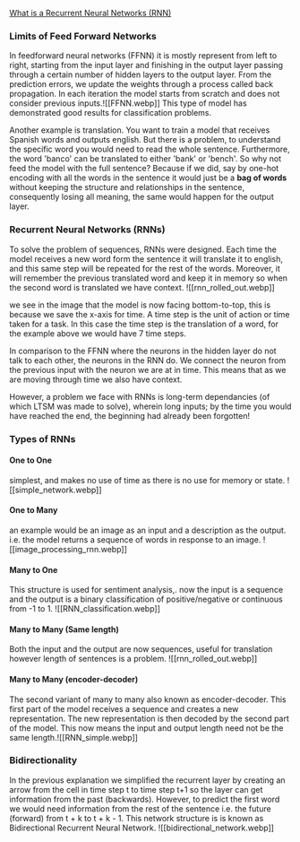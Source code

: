 [What is a Recurrent Neural Networks (RNN)](https://medium.com/swlh/introduction-to-recurrent-neural-networks-rnn-c2374305a630)

### Limits of Feed Forward Networks
In feedforward neural networks (FFNN) it is mostly represent from left to right, starting from the input layer and finishing in the output layer passing through a certain number of hidden layers to the output layer.
From the prediction errors, we update the weights through a process called back propagation. In each iteration the model starts from scratch and does not consider previous inputs.![[FFNN.webp]]
This type of model has demonstrated good results for classification problems.

Another example is translation. You want to train a model that receives Spanish words and outputs english. But there is a problem, to understand the specific word you would need to read the whole sentence. Furthermore, the word 'banco' can be translated to either 'bank' or 'bench'.
So why not feed the model with the full sentence? Because if we did, say by one-hot encoding with all the words in the sentence it would just be a **bag of words** without keeping the structure and relationships in the sentence, consequently losing all meaning, the same would happen for the output layer.

### Recurrent Neural Networks (RNNs)
To solve the problem of sequences, RNNs were designed. Each time the model receives a new word form the sentence it will translate it to english, and this same step will be repeated for the rest of the words. Moreover, it will remember the previous translated word and keep it in memory so when the second word is translated we have context.
![[rnn_rolled_out.webp]]

we see in the image that the model is now facing bottom-to-top, this is because we save the x-axis for time. A time step is the unit of action or time taken for a task. In this case the time step is the translation of a word, for the example above we would have 7 time steps.

In comparison to the FFNN where the neurons in the hidden layer do not talk to each other, the neurons in the RNN do. We connect the neuron from the previous input with the neuron we are at in time. This means that as we are moving through time we also have context.

However, a problem we face with RNNs is long-term dependancies (of which LTSM was made to solve), wherein long inputs; by the time you would have reached the end, the beginning had already been forgotten!

### Types of RNNs

#### One to One
simplest, and makes no use of time as there is no use for memory or state.
![[simple_network.webp]]

#### One to Many
an example would be an image as an input and a description as the output. i.e. the model returns a sequence of words in response to an image.
![[image_processing_rnn.webp]]

#### Many to One
This structure is used for sentiment analysis,. now the input is a sequence and the output is a binary classification of positive/negative or continuous from -1 to 1.
![[RNN_classification.webp]]

#### Many to Many (Same length)
Both the input and the output are now sequences, useful for translation however length of sentences is a problem.
![[rnn_rolled_out.webp]]

#### Many to Many (encoder-decoder)
The second variant of many to many also known as encoder-decoder. This first part of the model receives a sequence and creates a new representation.
The new representation is then decoded by the second part of the model.
This now means the input and output length need not be the same length.![[RNN_simple.webp]]

### Bidirectionality
In the previous explanation we simplified the recurrent layer by creating an arrow from the cell in time step t to time step t+1 so the layer can get information from the past (backwards).
However, to predict the first word we would need information from the rest of the sentence
i.e. the future (forward) from t + k to t + k - 1. This network structure is is known as Bidirectional Recurrent Neural Network.
![[bidirectional_network.webp]]
